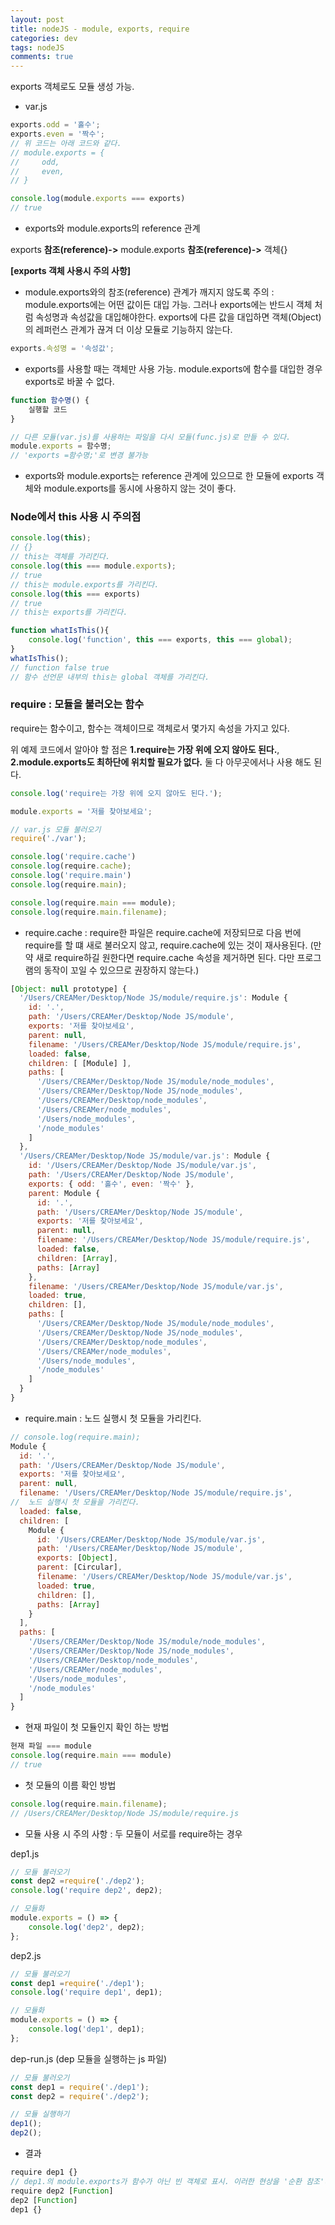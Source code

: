 ```yaml
---  
layout: post
title: nodeJS - module, exports, require
categories: dev
tags: nodeJS
comments: true
---
```


exports 객체로도 모듈 생성 가능.

- var.js

```javascript
exports.odd = '홀수';
exports.even = '짝수';
// 위 코드는 아래 코드와 같다.
// module.exports = {
//     odd,
//     even,
// }

console.log(module.exports === exports)
// true
```

- exports와 module.exports의 reference 관계

exports **참조(reference)->**  module.exports **참조(reference)->** 객체{}

**[exports 객체 사용시 주의 사항]**
- module.exports와의 참조(reference) 관계가 깨지지 않도록 주의 : module.exports에는 어떤 값이든 대입 가능. 그러나 exports에는 반드시 객체 처럼 속성명과 속성값을 대입해야한다. exports에 다른 값을 대입하면 객체(Object)의 레퍼런스 관계가 끊겨 더 이상 모듈로 기능하지 않는다.

```javascript
exports.속성명 = '속성값';
```

- exports를 사용할 때는 객체만 사용 가능. module.exports에 함수를 대입한 경우 exports로 바꿀 수 없다.

```javascript
function 함수명() {
    실행할 코드
}

// 다른 모듈(var.js)를 사용하는 파일을 다시 모듈(func.js)로 만들 수 있다.
module.exports = 함수명;
// 'exports =함수명;'로 변경 불가능
```

- exports와 module.exports는 reference 관계에 있으므로 한 모듈에 exports 객체와 module.exports를 동시에 사용하지 않는 것이 좋다.

### Node에서 this 사용 시 주의점

```javascript
console.log(this);
// {}
// this는 객체를 가리킨다.
console.log(this === module.exports);
// true
// this는 module.exports를 가리킨다.
console.log(this === exports)
// true
// this는 exports를 가리킨다.

function whatIsThis(){
    console.log('function', this === exports, this === global);
}
whatIsThis();
// function false true
// 함수 선언문 내부의 this는 global 객체를 가리킨다.
```

### require : 모듈을 불러오는 함수
require는 함수이고, 함수는 객체이므로 객체로서 몇가지 속성을 가지고 있다. 

위 예제 코드에서 알아야 할 점은 **1.require는 가장 위에 오지 않아도 된다.**, **2.module.exports도 최하단에 위치할 필요가 없다.** 둘 다 아무곳에서나 사용 해도 된다.

```javascript
console.log('require는 가장 위에 오지 않아도 된다.');

module.exports = '저를 찾아보세요';

// var.js 모듈 불러오기
require('./var');

console.log('require.cache')
console.log(require.cache);
console.log('require.main')
console.log(require.main);

console.log(require.main === module);
console.log(require.main.filename);
```

- require.cache : require한 파일은 require.cache에 저장되므로 다음 번에 require를 할 떄 새로 불러오지 않고, require.cache에 있는 것이 재사용된다. (만약 새로 require하길 원한다면 require.cache 속성을 제거하면 된다. 다만 프로그램의 동작이 꼬일 수 있으므로 권장하지 않는다.)

```javascript
[Object: null prototype] {
  '/Users/CREAMer/Desktop/Node JS/module/require.js': Module {
    id: '.',
    path: '/Users/CREAMer/Desktop/Node JS/module',
    exports: '저를 찾아보세요',
    parent: null,
    filename: '/Users/CREAMer/Desktop/Node JS/module/require.js',
    loaded: false,
    children: [ [Module] ],
    paths: [
      '/Users/CREAMer/Desktop/Node JS/module/node_modules',
      '/Users/CREAMer/Desktop/Node JS/node_modules',
      '/Users/CREAMer/Desktop/node_modules',
      '/Users/CREAMer/node_modules',
      '/Users/node_modules',
      '/node_modules'
    ]
  },
  '/Users/CREAMer/Desktop/Node JS/module/var.js': Module {
    id: '/Users/CREAMer/Desktop/Node JS/module/var.js',
    path: '/Users/CREAMer/Desktop/Node JS/module',
    exports: { odd: '홀수', even: '짝수' },
    parent: Module {
      id: '.',
      path: '/Users/CREAMer/Desktop/Node JS/module',
      exports: '저를 찾아보세요',
      parent: null,
      filename: '/Users/CREAMer/Desktop/Node JS/module/require.js',
      loaded: false,
      children: [Array],
      paths: [Array]
    },
    filename: '/Users/CREAMer/Desktop/Node JS/module/var.js',
    loaded: true,
    children: [],
    paths: [
      '/Users/CREAMer/Desktop/Node JS/module/node_modules',
      '/Users/CREAMer/Desktop/Node JS/node_modules',
      '/Users/CREAMer/Desktop/node_modules',
      '/Users/CREAMer/node_modules',
      '/Users/node_modules',
      '/node_modules'
    ]
  }
}
```

- require.main : 노드 실행시 첫 모듈을 가리킨다. 

```javascript
// console.log(require.main);
Module {
  id: '.',
  path: '/Users/CREAMer/Desktop/Node JS/module',
  exports: '저를 찾아보세요',
  parent: null,
  filename: '/Users/CREAMer/Desktop/Node JS/module/require.js',
//  노드 실행시 첫 모듈을 가리킨다. 
  loaded: false,
  children: [
    Module {
      id: '/Users/CREAMer/Desktop/Node JS/module/var.js',
      path: '/Users/CREAMer/Desktop/Node JS/module',
      exports: [Object],
      parent: [Circular],
      filename: '/Users/CREAMer/Desktop/Node JS/module/var.js',
      loaded: true,
      children: [],
      paths: [Array]
    }
  ],
  paths: [
    '/Users/CREAMer/Desktop/Node JS/module/node_modules',
    '/Users/CREAMer/Desktop/Node JS/node_modules',
    '/Users/CREAMer/Desktop/node_modules',
    '/Users/CREAMer/node_modules',
    '/Users/node_modules',
    '/node_modules'
  ]
}
```

- 현재 파일이 첫 모듈인지 확인 하는 방법
```javascript
현재 파일 === module
console.log(require.main === module)
// true

```

- 첫 모듈의 이름 확인 방법

```javascript
console.log(require.main.filename);
// /Users/CREAMer/Desktop/Node JS/module/require.js
```

- 모듈 사용 시 주의 사항 : 두 모듈이 서로를 require하는 경우

dep1.js
```javascript
// 모듈 불러오기
const dep2 =require('./dep2');
console.log('require dep2', dep2);

// 모듈화
module.exports = () => {
    console.log('dep2', dep2);
};
```

dep2.js
```javascript
// 모듈 불러오기
const dep1 =require('./dep1');
console.log('require dep1', dep1);

// 모듈화
module.exports = () => {
    console.log('dep1', dep1);
};
```

dep-run.js (dep 모듈을 실행하는 js 파일)

```javascript
// 모듈 불러오기
const dep1 = require('./dep1');
const dep2 = require('./dep2');

// 모듈 실행하기
dep1();
dep2();
```

- 결과

```javascript
require dep1 {}
// dep1.의 module.exports가 함수가 아닌 빈 객체로 표시. 이러한 현상을 '순환 참조'라고한다. 순환 참조가 있을 경우 순환 참조가 되는 대상을 빈 객체로 만든다. 이 때 에러가 발생하지 않고 조용히 빈 객체로 변경되므로 예기치 못한 동작이 발생할 수 있다. 따라서 순환 참조가 발생하지 않도록 구조를 잘잡는 것이 중요하다.
require dep2 [Function]
dep2 [Function]
dep1 {}
```